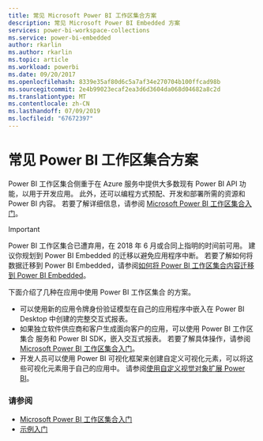 ```yaml
---
title: 常见 Microsoft Power BI 工作区集合方案
description: 常见 Microsoft Power BI Embedded 方案
services: power-bi-workspace-collections
ms.service: power-bi-embedded
author: rkarlin
ms.author: rkarlin
ms.topic: article
ms.workload: powerbi
ms.date: 09/20/2017
ms.openlocfilehash: 8339e35af80d6c5a7af34e270704b100ffcad98b
ms.sourcegitcommit: 2e4b99023ecaf2ea3d6d3604da068d04682a8c2d
ms.translationtype: MT
ms.contentlocale: zh-CN
ms.lasthandoff: 07/09/2019
ms.locfileid: "67672397"
---
```

# <a name="common-power-bi-workspace-collection-scenarios"></a>常见 Power BI 工作区集合方案

Power BI 工作区集合侧重于在 Azure 服务中提供大多数现有 Power BI API 功能，以用于开发应用。  此外，还可以编程方式预配、开发和部署所需的资源和 Power BI 内容。 若要了解详细信息，请参阅 [Microsoft Power BI 工作区集合入门](get-started.md)。

> [!IMPORTANT]
> Power BI 工作区集合已遭弃用，在 2018 年 6 月或合同上指明的时间前可用。 建议你规划到 Power BI Embedded 的迁移以避免应用程序中断。 若要了解如何将数据迁移到 Power BI Embedded，请参阅[如何将 Power BI 工作区集合内容迁移到 Power BI Embedded](https://powerbi.microsoft.com/documentation/powerbi-developer-migrate-from-powerbi-embedded/)。

下面介绍了几种在应用中使用 Power BI 工作区集合  的方案。

* 可以使用新的应用令牌身份验证模型在自己的应用程序中嵌入在 Power BI Desktop 中创建的完整交互式报表。
* 如果独立软件供应商和客户生成面向客户的应用，可以使用 Power BI 工作区集合  服务和 Power BI SDK，嵌入交互式报表。 若要了解具体操作，请参阅 [Microsoft Power BI 工作区集合入门](get-started.md)。
* 开发人员可以使用 Power BI 可视化框架来创建自定义可视化元素，可以将这些可视化元素用于自己的应用中。 请参阅[使用自定义视觉对象扩展 Power BI](https://powerbi.microsoft.com/custom-visuals/)。

### <a name="see-also"></a>请参阅

* [Microsoft Power BI 工作区集合入门](get-started.md)
* [示例入门](get-started-sample.md)
